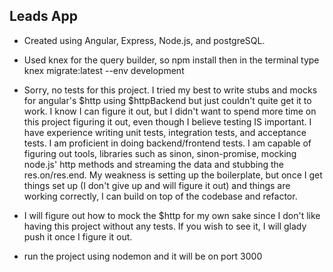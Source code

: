 ## Leads App

* Created using Angular, Express, Node.js, and postgreSQL.

* Used knex for the query builder, so npm install then in the terminal type knex migrate:latest --env development

* Sorry, no tests for this project. I tried my best to write stubs and mocks for angular's $http using $httpBackend but just couldn't quite get it to work. I know I can figure it out, but I didn't want to spend more time on this project figuring it out, even though I believe testing IS important. I have experience writing unit tests, integration tests, and acceptance tests. I am proficient in doing backend/frontend tests. I am capable of figuring out tools, libraries such as sinon, sinon-promise, mocking node.js' http methods and streaming the data and stubbing the res.on/res.end. My weakness is setting up the boilerplate, but once I get things set up (I don't give up and will figure it out) and things are working correctly, I can build on top of the codebase and refactor. 

* I will figure out how to mock the $http for my own sake since I don't like having this project without any tests. If you wish to see it, I will glady push it once I figure it out.

* run the project using nodemon and it will be on port 3000


